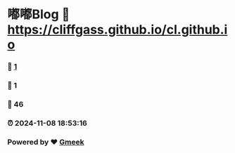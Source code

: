# 嘟嘟Blog :link: https://cliffgass.github.io/cl.github.io 
### :page_facing_up: [1](https://cliffgass.github.io/cl.github.io/tag.html) 
### :speech_balloon: 1 
### :hibiscus: 46 
### :alarm_clock: 2024-11-08 18:53:16 
### Powered by :heart: [Gmeek](https://github.com/Meekdai/Gmeek)
